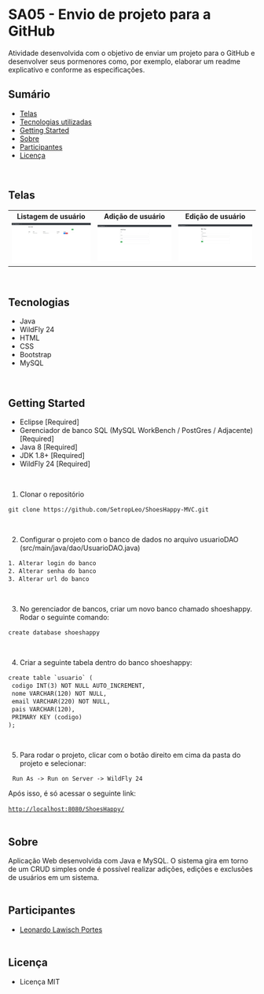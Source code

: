 <h1> SA05 - Envio de projeto para a GitHub </h1>

<p>
  Atividade desenvolvida com o objetivo de enviar um projeto para o GitHub e desenvolver seus pormenores como, por exemplo, elaborar um readme explicativo 
  e conforme as especificações. 
</p>

## Sumário
<ul>
  <li><a href="#telas">Telas</a></li>
  <li><a href="#tecnologias">Tecnologias utilizadas</a></li>
  <li><a href="#getting-started">Getting Started</a></li>
  <li><a href="#sobre">Sobre</a></li>
  <li><a href="#participantes">Participantes</a></li>
  <li><a href="#licença">Licença</a></li>
</ul>
</br>

## Telas
<table>
<tr>
  <th>Listagem de usuário</th>
  <th>Adição de usuário</th>
  <th>Edição de usuário</th>
  </tr>
  <tr>
    <td><img src="./src/main/base/user-list.jpg"/></td>
    <td><img src="./src/main/base/add-user.jpg"/></td>
    <td><img src="./src/main/base/edit-user.jpg"/></td>
  </tr>
</table>
</br>



## Tecnologias

- Java
- WildFly 24
- HTML
- CSS
- Bootstrap
- MySQL
</br>



## Getting Started

- Eclipse [Required]
- Gerenciador de banco SQL (MySQL WorkBench / PostGres / Adjacente) [Required]
- Java 8 [Required]
- JDK 1.8+ [Required]
- WildFly 24 [Required]
</br>

1. Clonar o repositório
<pre>
<code>git clone https://github.com/SetropLeo/ShoesHappy-MVC.git</code>
</pre>
</br>

2. Configurar o projeto com o banco de dados no arquivo usuarioDAO (src/main/java/dao/UsuarioDAO.java)
<pre>
<code>1. Alterar login do banco</code>
<code>2. Alterar senha do banco</code>
<code>3. Alterar url do banco</code>
</pre>
</br>

3. No gerenciador de bancos, criar um novo banco chamado shoeshappy. Rodar o seguinte comando: 
<pre>
<code>create database shoeshappy</code>
</pre>
</br>

4. Criar a seguinte tabela dentro do banco shoeshappy: 
<pre>
<code>create table `usuario` (
 codigo INT(3) NOT NULL AUTO_INCREMENT,
 nome VARCHAR(120) NOT NULL,
 email VARCHAR(220) NOT NULL,
 pais VARCHAR(120),
 PRIMARY KEY (codigo)
);</code>
</pre>
</br>

5. Para rodar o projeto, clicar com o botão direito em cima da pasta do projeto e selecionar: 
<pre>
 <code>Run As -> Run on Server -> WildFly 24</code>
</pre>
<p> Após isso, é só acessar o seguinte link:</p>
<code><a href="http://localhost:8080/ShoesHappy/">http://localhost:8080/ShoesHappy/</a></code>
<br><br>


## Sobre

Aplicação Web desenvolvida com Java e MySQL. O sistema gira em torno de um CRUD simples onde é possível realizar adições, edições e exclusões de usuários em um sistema.
<br><br>


## Participantes

- [Leonardo Lawisch Portes](https://github.com/SetropLeo)
<br><br>


## Licença

- Licença MIT
<br><br>
